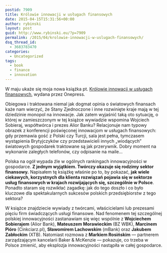 ```yaml
---
postid: 7909
title: Królowie innowacji w usługach finansowych
date: 2015-04-15T15:31:56+00:00
author: rybinski
layout: post
guid: http://www.rybinski.eu/?p=7909
permalink: /2015/04/krolowie-innowacji-w-uslugach-finansowych/
dsq_thread_id:
  - 3683783470
categories:
  - Uncategorized
tags:
  - book
  - finance
  - innovation
---
```

W maju ukaże się moja nowa książka pt. [Królowie innowacji w usługach finansowych](http://onepress.pl/ksiazki/krolowie-innowacji-w-uslugach-finansowych-krzysztof-rybinski,krolif.htm), wydana przez Onepress.

Obiegowa i traktowana niemal jak dogmat opinia o światowych finansach każe nam wierzyć, że Stany Zjednoczone i inne rozwinięte kraje mają w tej dziedzinie monopol na innowacje. Jak zatem wyjaśnić taką oto sytuację, o której w zamieszczonym w tej książce wywiadzie wspomina Wojciech Sobieraj, współtwórca i prezes Alior Banku? Relacjonuje nam typowy obrazek z konferencji poświęconej innowacjom w usługach finansowych: gdy przemawia gość z Polski czy Turcji, sala jest pełna, tymczasem wystąpienia Brytyjczyków czy przedstawicieli innych „wiodących” światowych gospodarek traktowane są jak przerywnik. Dobry moment na wykonanie zaległych telefonów, czy odpisanie na maile…

Polska na ogół wypada źle w ogólnych rankingach innowacyjności w gospodarce. **Z jednym wyjątkiem. Twórczy okazuje się rodzimy sektor finansowy.** Napisałem tę książkę właśnie po to, by pokazać, **jak wiele ciekawych, korzystnych dla klienta rozwiązań pojawia się w sektorze usług finansowych w krajach rozwijających się, szczególnie w Polsce**. Ponadto staram się rozwikłać zagadkę: jak do tego doszło i co było kluczowe dla spektakularnych sukcesów polskich przedsiębiorstw z tego sektora?

W książce znajdziecie wywiady z twórcami, właścicielami lub prezesami pięciu firm świadczących usługi finansowe. Nad fenomenem tej szczególnej polskiej innowacyjności zastanawiam się więc wspólnie z **Wojciechem Sobierajem** (Alior Bank), **Mateuszem Morawieckim** (BZ WBK), **Marcinem Pióro** (Cinkciarz.pl), **Sławomirem Lachowskim** (mBank) oraz **Jakubem Zabłockim** (XTB). Natomiast rozmowa z **Markiem Rosińskim** — partnerem zarządzającym kancelarii Baker & McKenzie — pokazuje, co trzeba w Polsce zmienić, aby eksplozja innowacyjności nastąpiła w całej gospodarce.
